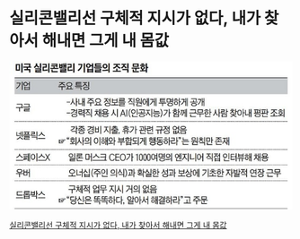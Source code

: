 # 실리콘밸리선 구체적 지시가 없다, 내가 찾아서 해내면 그게 내 몸값

![](Assets/QLXY4DBIHFFUPGXE72KH2XIOJ4.jpg)

[실리콘밸리선 구체적 지시가 없다, 내가 찾아서 해내면 그게 내 몸값](https://www.chosun.com/economy/mint/2021/04/09/DD27WRSOIVAJBASB3K6NCD45JI/?fbclid=IwAR3FM65c2kEbQYSQhdzSxvtBuU1DlXAGUFyOh7zokbpXtiJlecWteo94F0Y)